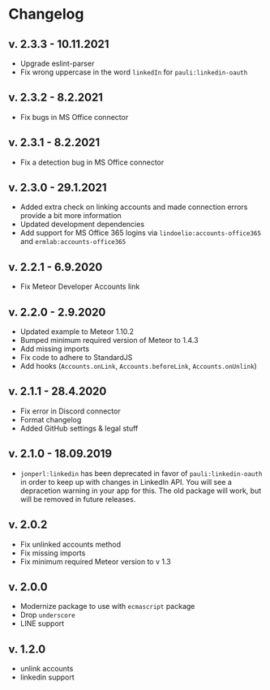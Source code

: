 # Changelog

## v. 2.3.3 - 10.11.2021
* Upgrade eslint-parser
* Fix wrong uppercase in the word `linkedIn` for `pauli:linkedin-oauth`

## v. 2.3.2 - 8.2.2021
* Fix bugs in MS Office connector

## v. 2.3.1 - 8.2.2021
* Fix a detection bug in MS Office connector

## v. 2.3.0 - 29.1.2021
* Added extra check on linking accounts and made connection errors provide a bit more information
* Updated development dependencies
* Add support for MS Office 365 logins via `lindoelio:accounts-office365` and `ermlab:accounts-office365`

## v. 2.2.1 - 6.9.2020
* Fix Meteor Developer Accounts link

## v. 2.2.0 - 2.9.2020
* Updated example to Meteor 1.10.2
* Bumped minimum required version of Meteor to 1.4.3
* Add missing imports
* Fix code to adhere to StandardJS
* Add hooks (`Accounts.onLink`, `Accounts.beforeLink`, `Accounts.onUnlink`)

## v. 2.1.1 - 28.4.2020
* Fix error in Discord connector
* Format changelog
* Added GitHub settings & legal stuff

## v. 2.1.0 - 18.09.2019
* `jonperl:linkedin` has been deprecated in favor of `pauli:linkedin-oauth` in order to keep up with changes in LinkedIn API. You will see a depracetion warning in your app for this. The old package will work, but will be removed in future releases.

## v. 2.0.2
* Fix unlinked accounts method
* Fix missing imports
* Fix minimum required Meteor version to v 1.3

## v. 2.0.0
* Modernize package to use with `ecmascript` package
* Drop `underscore`
* LINE support

## v. 1.2.0
* unlink accounts
* linkedin support
